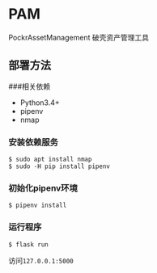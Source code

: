 # PAM
PockrAssetManagement 破壳资产管理工具

## 部署方法
###相关依赖
- Python3.4+
- pipenv
- nmap

### 安装依赖服务
```
$ sudo apt install nmap
$ sudo -H pip install pipenv
```

### 初始化pipenv环境
```
$ pipenv install 
```

### 运行程序
```
$ flask run 
```

访问`127.0.0.1:5000`



